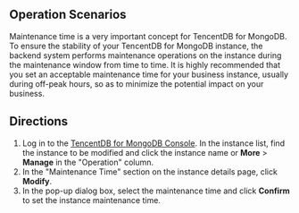 ## Operation Scenarios
Maintenance time is a very important concept for TencentDB for MongoDB. To ensure the stability of your TencentDB for MongoDB instance, the backend system performs maintenance operations on the instance during the maintenance window from time to time. It is highly recommended that you set an acceptable maintenance time for your business instance, usually during off-peak hours, so as to minimize the potential impact on your business.


## Directions
1. Log in to the [TencentDB for MongoDB Console](https://console.cloud.tencent.com/mongodb/). In the instance list, find the instance to be modified and click the instance name or **More** > **Manage** in the "Operation" column.
2. In the "Maintenance Time" section on the instance details page, click **Modify**.
3. In the pop-up dialog box, select the maintenance time and click **Confirm** to set the instance maintenance time.
